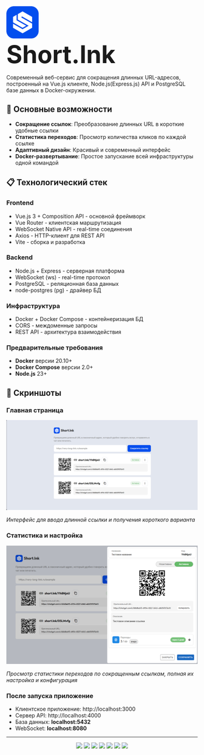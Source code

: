 
<img src="./image/logo.png" style="width: 85px; height: 85px">
<div style="font-size: 64px; font-weight: bold"> Short.lnk </div>


Современный веб-сервис для сокращения длинных URL-адресов, построенный на Vue.js клиенте, Node.js(Express.js) API и PostgreSQL базе данных в Docker-окружении.

## 🚀 Основные возможности

- **Сокращение ссылок**: Преобразование длинных URL в короткие удобные ссылки
- **Статистика переходов**: Просмотр количества кликов по каждой ссылке
- **Адаптивный дизайн**: Красивый и современный интерфейс
- **Docker-развертывание**: Простое запускание всей инфраструктуры одной командой

## 📋 Технологический стек

### Frontend
- Vue.js 3 + Composition API - основной фреймворк
- Vue Router - клиентская маршрутизация
- WebSocket Native API - real-time соединения
- Axios - HTTP-клиент для REST API
- Vite - сборка и разработка

### Backend
- Node.js + Express - серверная платформа
- WebSocket (ws) - real-time протокол
- PostgreSQL - реляционная база данных
- node-postgres (pg) - драйвер БД

### Инфраструктура
- Docker + Docker Compose - контейнеризация БД
- CORS - междоменные запросы
- REST API - архитектура взаимодействия

### Предварительные требования

- **Docker** версии 20.10+ 
- **Docker Compose** версии 2.0+
- **Node.js** 23+

## 📸 Скриншоты

### Главная страница
![Главная страница](/image/FirstPage.png)

*Интерфейс для ввода длинной ссылки и получения короткого варианта*

### Статистика и настройка
![Статистика](/image/SettingDialoge.png)

*Просмотр статистики переходов по сокращенным ссылкам, полная их настройка и конфигурация*

### После запуска приложение
- Клиентское приложение: http://localhost:3000
- Сервер API: http://localhost:4000
- База данных: **localhost:5432**
- WebSocket: **localhost:8080**

---
<div align="center">
    <img src="https://img.shields.io/badge/JavaScript-F7DF1E?style=for-the-badge&logo=javascript&logoColor=black">
    <img src="https://img.shields.io/badge/TypeScript-007ACC?style=for-the-badge&logo=typescript&logoColor=white">
    <img src="https://img.shields.io/badge/Vue.js-35495E?style=for-the-badge&logo=vuedotjs&logoColor=4FC08D">
    <img src="https://img.shields.io/badge/Node.js-339933?style=for-the-badge&logo=nodedotjs&logoColor=white">
    <img src="https://img.shields.io/badge/Docker-2496ED?style=for-the-badge&logo=docker&logoColor=white">
    <img src="https://img.shields.io/badge/WebSocket-010101?style=for-the-badge&logo=websocket&logoColor=white">
    <img src="https://img.shields.io/badge/Express.js-000000?style=for-the-badge&logo=express&logoColor=white">
</div>
